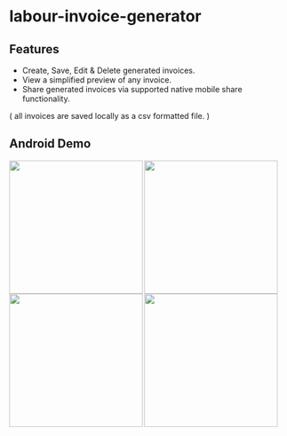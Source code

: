 # labour-invoice-generator

## Features
- Create, Save, Edit & Delete generated invoices.
- View a simplified preview of any invoice.
- Share generated invoices via supported native mobile share functionality.

( all invoices are saved locally as a csv formatted file. )

## Android Demo
<img align="left" src="https://user-images.githubusercontent.com/60028961/209335619-2a653fee-fab8-414a-b2b7-6d31632501e7.jpg" width="240">
<img align="center" src="https://user-images.githubusercontent.com/60028961/209335614-5ad2d78f-98ec-4d9d-887f-fadcac05a01f.jpg" width="240">

<img align="left" src="https://user-images.githubusercontent.com/60028961/209335609-9f9aebf5-a682-40a6-bf89-5de1a7517ca2.jpg" width="240">
<img align="center" src="https://user-images.githubusercontent.com/60028961/209337358-8c4b4c27-d61b-45db-8d28-bbc9630bb7c7.jpg" width="240">
